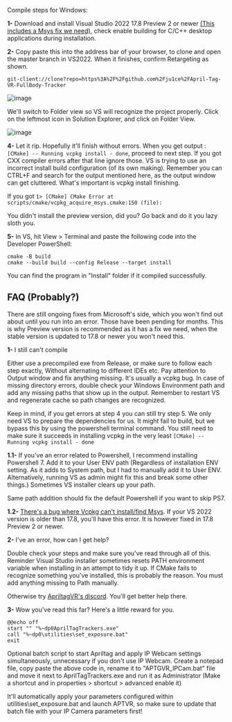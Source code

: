 Compile steps for Windows:

__1-__ Download and install Visual Studio 2022 17.8 Preview 2 or newer [(This includes a Msys fix we need)](https://github.com/microsoft/vcpkg/issues/31565#issuecomment-1723267213), check enable building for C/C++ desktop applications during installation.

__2-__ Copy paste this into the address bar of your browser, to clone and open the master branch in VS2022. When it finishes, confirm Retargeting as shown.
```
git-client://clone?repo=https%3A%2F%2Fgithub.com%2Fju1ce%2FApril-Tag-VR-FullBody-Tracker
```

![image](https://github.com/Skyrion9/April-Tag-VR-FullBody-Tracker/assets/74653117/59955543-1596-4e4a-b804-5a1c8000b3cc)




We'll switch to Folder view so VS will recognize the project properly. Click on the leftmost icon in Solution Explorer, and click on Folder View.

![image](https://github.com/Skyrion9/April-Tag-VR-FullBody-Tracker/assets/74653117/6c675ca3-c60d-46e8-9c72-ffb421c78895)






__4-__ Let it rip. Hopefully it'll finish without errors. When you get output : ```[CMake] -- Running vcpkg install - done```, proceed to next step. If you got CXX compiler errors after that line ignore those. VS is trying to use an incorrect install build configuration (of its own making). Remember you can CTRL+F and search for the output mentioned here, as the output window can get cluttered. What's important is vcpkg install finishing.

If you got ```1> [CMake] CMake Error at scripts/cmake/vcpkg_acquire_msys.cmake:150 (file):```

You didn't install the preview version, did you? Go back and do it you lazy sloth you.

__5-__ In VS, hit View > Terminal and paste the following code into the Developer PowerShell:
```
cmake -B build
cmake --build build --config Release --target install
```

You can find the program in "Install" folder if it compiled successfully.

## FAQ (Probably?)
There are still ongoing fixes from Microsoft's side, which you won't find out about until you run into an error. Those have been pending for months. This is why Preview version is recommended as it has a fix we need, when the stable version is updated to 17.8 or newer you won't need this.

__1-__ I still can't compile

Either use a precompiled exe from Release, or make sure to follow each step exactly, Without alternating to different IDEs etc. Pay attention to Output window and fix anything missing. It's usually a vcpkg bug. In case of missing directory errors, double check your Windows Environment path and add any missing paths that show up in the output. Remember to restart VS and regenerate cache so path changes are recognized.

Keep in mind, if you get errors at step 4 you can still try step 5. We only need VS to prepare the dependencies for us. It might fail to build, but we bypass this by using the powershell terminal command. You still need to make sure it succeeds in installing vcpkg in the very least ```[CMake] -- Running vcpkg install - done```

__1.1-__ If you've an error related to Powershell, I recommend installing Powershell 7. Add it to your User ENV path (Regardless of installation ENV setting. As it adds to System path, but I had to manually add it to User ENV. Alternatively, running VS as admin might fix this and break some other things.) Sometimes VS installer clears up your path.

Same path addition should fix the default Powershell if you want to skip PS7.

__1.2-__ [There's a bug where Vcpkg can't install/find Msys](https://github.com/microsoft/vcpkg/issues/31565#issuecomment-1723267213). If your VS 2022 version is older than 17.8, you'll have this error. It is however fixed in 17.8 Preview 2 or newer. 

__2-__ I've an error, how can I get help?

Double check your steps and make sure you've read through all of this. Reminder Visual Studio installer sometimes resets PATH environment variable when installing in an attempt to tidy it up. If CMake fails to recognize something you've installed, this is probably the reason. You must add anything missing to Path manually.

Otherwise try [ApriltagVR's discord](https://discord.gg/g2ctkXB4bb). You'll get better help there. 

__3-__ Wow you've read this far? Here's a little reward for you.
```
@@echo off
start "" "%~dp0AprilTagTrackers.exe"
call "%~dp0\utilities\set_exposure.bat"
exit
```
Optional batch script to start Apriltag and apply IP Webcam settings simultaneously, unnecessary if you don't use IP Webcam.
Create a notepad file, copy paste the above code in, rename it to "APTGVR_IPCam.bat" file and move it next to AprilTagTrackers.exe and run it as Administrator (Make a shortcut and in properties > shortcut > advanced enable it)

It'll automatically apply your parameters configured within utilities\set_exposure.bat and launch APTVR, so make sure to update that batch file with your IP Camera parameters first!
